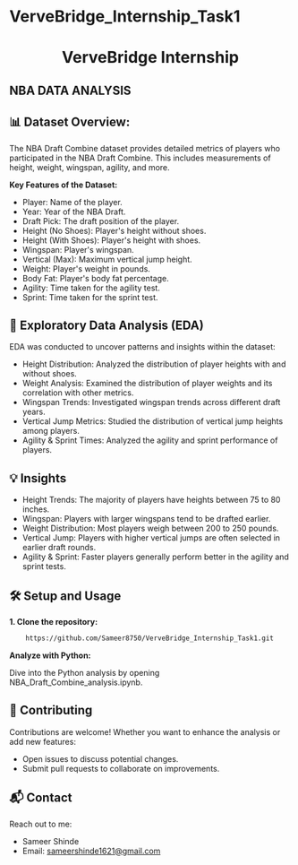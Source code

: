 # VerveBridge_Internship_Task1

<h1 align = 'center'> VerveBridge Internship 
</h1>

## NBA DATA ANALYSIS

## 📊 Dataset Overview:

The NBA Draft Combine dataset provides detailed metrics of players who participated in the NBA Draft Combine. This includes measurements of height, weight, wingspan, agility, and more.

**Key Features of the Dataset:**

- Player: Name of the player.
- Year: Year of the NBA Draft.
- Draft Pick: The draft position of the player.
- Height (No Shoes): Player's height without shoes.
- Height (With Shoes): Player's height with shoes.
- Wingspan: Player's wingspan.
- Vertical (Max): Maximum vertical jump height.
- Weight: Player's weight in pounds.
- Body Fat: Player's body fat percentage.
- Agility: Time taken for the agility test.
- Sprint: Time taken for the sprint test.


## 🧪 Exploratory Data Analysis (EDA)

EDA was conducted to uncover patterns and insights within the dataset:

- Height Distribution: Analyzed the distribution of player heights with and without shoes.
- Weight Analysis: Examined the distribution of player weights and its correlation with other metrics.
- Wingspan Trends: Investigated wingspan trends across different draft years.
- Vertical Jump Metrics: Studied the distribution of vertical jump heights among players.
- Agility & Sprint Times: Analyzed the agility and sprint performance of players.

## 💡 Insights
- Height Trends: The majority of players have heights between 75 to 80 inches.
- Wingspan: Players with larger wingspans tend to be drafted earlier.
- Weight Distribution: Most players weigh between 200 to 250 pounds.
- Vertical Jump: Players with higher vertical jumps are often selected in earlier draft rounds.
- Agility & Sprint: Faster players generally perform better in the agility and sprint tests.

## 🛠️ Setup and Usage

**1. Clone the repository:**
```bash
    https://github.com/Sameer8750/VerveBridge_Internship_Task1.git
```

**Analyze with Python:**

Dive into the Python analysis by opening NBA_Draft_Combine_analysis.ipynb.

## 🤝 Contributing

Contributions are welcome! Whether you want to enhance the analysis or add new features:
- Open issues to discuss potential changes.
- Submit pull requests to collaborate on improvements.

## 📬 Contact
Reach out to me:

- Sameer Shinde
- Email: sameershinde1621@gmail.com
